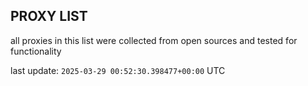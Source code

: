 ## PROXY LIST

all proxies in this list were collected from open sources and tested for functionality

last update: `2025-03-29 00:52:30.398477+00:00` UTC